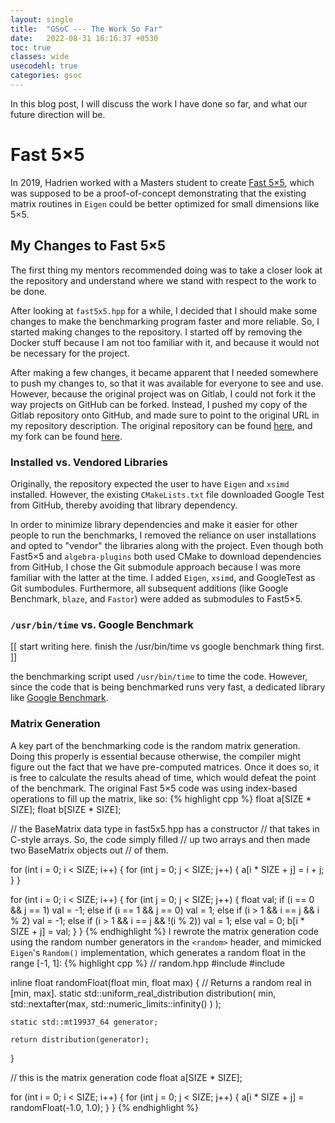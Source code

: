```yaml
---
layout: single 
title:  "GSoC --- The Work So Far"
date:   2022-08-31 16:16:37 +0530
toc: true
classes: wide
usecodehl: true
categories: gsoc
---
```


In this blog post, I will discuss the work I have done so far, and what our future direction will be.

# Fast 5×5

In 2019, Hadrien worked with a Masters student to create [Fast 5×5](https://gitlab.in2p3.fr/CodeursIntensifs/Fast5x5), which was supposed to be a proof-of-concept demonstrating that the existing matrix routines in `Eigen` could be better optimized for small dimensions like 5×5.

## My Changes to Fast 5×5

The first thing my mentors recommended doing was to take a closer look at the repository and understand where we stand with respect to the work to be done.

After looking at `fast5x5.hpp` for a while, I decided that I should make some changes to make the benchmarking program faster and more reliable. So, I started making changes to the repository. I started off by removing the Docker stuff because I am not too familiar with it, and because it would not be necessary for the project.

After making a few changes, it became apparent that I needed somewhere to push my changes to, so that it was available for everyone to see and use. However, because the original project was on Gitlab, I could not fork it the way projects on GitHub can be forked. Instead, I pushed my copy of the Gitlab repository onto GitHub, and made sure to point to the original URL in my repository description. The original repository can be found [here](https://gitlab.in2p3.fr/CodeursIntensifs/Fast5x5), and my fork can be found [here](https://github.com/wermos/Fast5x5/).

### Installed vs. Vendored Libraries

Originally, the repository expected the user to have `Eigen` and `xsimd` installed. However, the existing `CMakeLists.txt` file downloaded Google Test from GitHub, thereby avoiding that library dependency.

In order to minimize library dependencies and make it easier for other people to run the benchmarks, I removed the reliance on user installations and opted to "vendor" the libraries along with the project. Even though both Fast5×5 and `algebra-plugins` both used CMake to download dependencies from GitHub, I chose the Git submodule approach because I was more familiar with the latter at the time. I added `Eigen`, `xsimd`, and GoogleTest as Git sumbodules. Furthermore, all subsequent additions (like Google Benchmark, `blaze`, and `Fastor`) were added as submodules to Fast5×5.

### `/usr/bin/time` vs. Google Benchmark

[[ start writing here. finish the /usr/bin/time vs google benchmark thing first. ]]

the benchmarking script used `/usr/bin/time` to time the code. However, since the code that is being benchmarked runs very fast, a dedicated library like [Google Benchmark](https://github.com/google/benchmark).

### Matrix Generation

A key part of the benchmarking code is the random matrix generation. Doing this properly is essential because otherwise, the compiler might figure out the fact that we have pre-computed matrices. Once it does so, it is free to calculate the results ahead of time, which would defeat the point of the benchmark. The original Fast 5×5 code was using index-based operations to fill up the matrix, like so:
{% highlight cpp %}
float a[SIZE * SIZE];
float b[SIZE * SIZE];

// the BaseMatrix data type in fast5x5.hpp has a constructor
// that takes in C-style arrays. So, the code simply filled
// up two arrays and then made two BaseMatrix objects out
// of them.

for (int i = 0; i < SIZE; i++) {
    for (int j = 0; j < SIZE; j++) {
        a[i * SIZE + j] = i + j;
    }
}

for (int i = 0; i < SIZE; i++) {
    for (int j = 0; j < SIZE; j++) {
        float val;
        if (i == 0 && j == 1) val = -1;
        else if (i == 1 && j == 0) val = 1;
        else if (i > 1 && i == j && i % 2) val = -1;
        else if (i > 1 && i == j && !(i % 2)) val = 1;
        else val = 0;
        b[i * SIZE + j] = val;
    }
}
{% endhighlight %}
I rewrote the matrix generation code using the random number generators in the `<random>` header, and mimicked `Eigen`'s `Random()` implementation, which generates a random float in the range [-1, 1]:
{% highlight cpp %}
// random.hpp
#include <random>
#include <limits>

inline float randomFloat(float min, float max) {
    // Returns a random real in [min, max].
    static std::uniform_real_distribution<float> distribution(
        min, std::nextafter(max,
            std::numeric_limits<float>::infinity()
            )
        );

    static std::mt19937_64 generator;

    return distribution(generator);
}

// this is the matrix generation code
float a[SIZE * SIZE];

for (int i = 0; i < SIZE; i++) {
    for (int j = 0; j < SIZE; j++) {
        a[i * SIZE + j] = randomFloat(-1.0, 1.0);
    }
}
{% endhighlight %}
